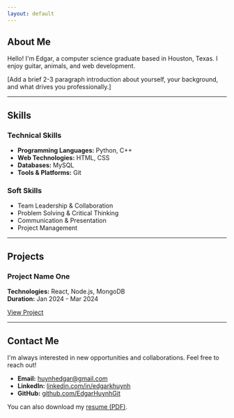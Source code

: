 ```yaml
---
layout: default
---
```


<section id="about" class="section">

# About Me

Hello! I'm Edgar, a computer science graduate based in Houston, Texas. I enjoy guitar, animals, and web development.

[Add a brief 2-3 paragraph introduction about yourself, your background, and what drives you professionally.]

</section>

---

<section id="skills" class="section">

# Skills

### Technical Skills
- **Programming Languages:** Python, C++
- **Web Technologies:** HTML, CSS
- **Databases:** MySQL
- **Tools & Platforms:** Git

### Soft Skills
- Team Leadership & Collaboration
- Problem Solving & Critical Thinking
- Communication & Presentation
- Project Management

</section>

---

<section id="projects" class="section">

## Projects

### Project Name One
**Technologies:** React, Node.js, MongoDB  
**Duration:** Jan 2024 - Mar 2024

[View Project](https://github.com/yourusername/project)

---

<section id="contact" class="section">

## Contact Me

I'm always interested in new opportunities and collaborations. Feel free to reach out!

- **Email:** [huynhedgar@gmail.com](mailto:huynhedgar@gmail.com)
- **LinkedIn:** [linkedin.com/in/edgarkhuynh](https://linkedin.com/in/edgarkhuynh/)
- **GitHub:** [github.com/EdgarHuynhGit]([https://github.com/yourusername](https://github.com/EdgarHuynhGit))

You can also download my [resume (PDF)](/assets/resume.pdf).

</section>
